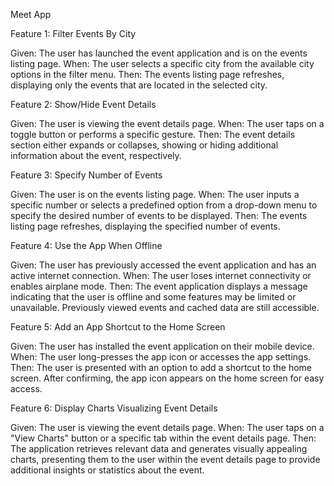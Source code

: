 Meet App

Feature 1: Filter Events By City

Given: The user has launched the event application and is on the events listing page.
When: The user selects a specific city from the available city options in the filter menu.
Then: The events listing page refreshes, displaying only the events that are located in the selected city.

Feature 2: Show/Hide Event Details

Given: The user is viewing the event details page.
When: The user taps on a toggle button or performs a specific gesture.
Then: The event details section either expands or collapses, showing or hiding additional information about the event, respectively.

Feature 3: Specify Number of Events

Given: The user is on the events listing page.
When: The user inputs a specific number or selects a predefined option from a drop-down menu to specify the desired number of events to be displayed.
Then: The events listing page refreshes, displaying the specified number of events.

Feature 4: Use the App When Offline

Given: The user has previously accessed the event application and has an active internet connection.
When: The user loses internet connectivity or enables airplane mode.
Then: The event application displays a message indicating that the user is offline and some features may be limited or unavailable. Previously viewed events and cached data are still accessible.

Feature 5: Add an App Shortcut to the Home Screen

Given: The user has installed the event application on their mobile device.
When: The user long-presses the app icon or accesses the app settings.
Then: The user is presented with an option to add a shortcut to the home screen. After confirming, the app icon appears on the home screen for easy access.

Feature 6: Display Charts Visualizing Event Details

Given: The user is viewing the event details page.
When: The user taps on a "View Charts" button or a specific tab within the event details page.
Then: The application retrieves relevant data and generates visually appealing charts, presenting them to the user within the event details page to provide additional insights or statistics about the event.

